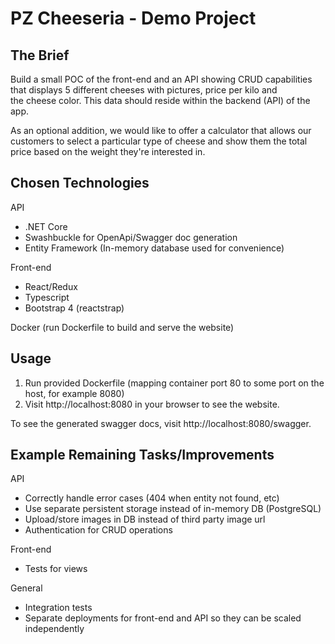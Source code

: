# PZ Cheeseria - Demo Project

## The Brief

Build a small POC of the front-end and an API showing CRUD capabilities that displays 5
different cheeses with pictures, price per kilo and the cheese color. This data should reside
within the backend (API) of the app.

As an optional addition, we would like to offer a calculator that allows our customers to
select a particular type of cheese and show them the total price based on the weight they&#39;re
interested in.

## Chosen Technologies

API
- .NET Core
- Swashbuckle for OpenApi/Swagger doc generation
- Entity Framework (In-memory database used for convenience)

Front-end
- React/Redux
- Typescript
- Bootstrap 4 (reactstrap)

Docker (run Dockerfile to build and serve the website)

## Usage

1. Run provided Dockerfile (mapping container port 80 to some port on the host, for example 8080)
2. Visit http://localhost:8080 in your browser to see the website.

To see the generated swagger docs, visit http://localhost:8080/swagger.

## Example Remaining Tasks/Improvements

API
- Correctly handle error cases (404 when entity not found, etc)
- Use separate persistent storage instead of in-memory DB (PostgreSQL)
- Upload/store images in DB instead of third party image url
- Authentication for CRUD operations

Front-end
- Tests for views

General
- Integration tests
- Separate deployments for front-end and API so they can be scaled independently
